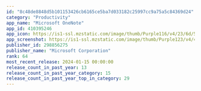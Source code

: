 ```yaml
---
id: "8c48de8848d5b101153426cb6165ce5ba7d033182c25997cc9a75a5c84369d24"
category: "Productivity"
app_name: "Microsoft OneNote"
app_id: 410395246
app_icon: https://is1-ssl.mzstatic.com/image/thumb/Purple116/v4/23/6d/5a/236d5a54-b0cd-7c66-b4a9-547f5461b57b/AppIcon-0-0-1x_U007emarketing-0-7-0-sRGB-0-0-0-85-220-0.png/1024x1024bb.png
app_screenshot: https://is1-ssl.mzstatic.com/image/thumb/Purple123/v4/4c/e6/93/4ce693fb-ff85-e870-f14e-949d1c419352/pr_source.png/1242x2688bb.png
publisher_id: 298856275
publisher_name: "Microsoft Corporation"
rank: 64
most_recent_release: 2024-01-15 00:00:00
release_count_in_past_year: 13
release_count_in_past_year_category: 15
release_count_in_past_year_top_in_category: 29
---
```

